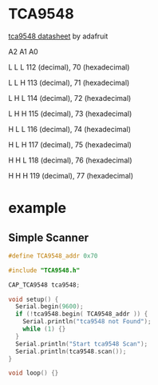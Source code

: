 # TCA9548

[tca9548 datasheet](https://cdn-shop.adafruit.com/datasheets/tca9548a.pdf) by adafruit


A2 A1 A0

L  L  L     112 (decimal), 70 (hexadecimal)

L  L  H     113 (decimal), 71 (hexadecimal)

L  H  L     114 (decimal), 72 (hexadecimal)

L  H  H     115 (decimal), 73 (hexadecimal)

H  L  L     116 (decimal), 74 (hexadecimal)

H  L  H     117 (decimal), 75 (hexadecimal)

H  H  L     118 (decimal), 76 (hexadecimal)

H  H  H     119 (decimal), 77 (hexadecimal)

# example

## Simple Scanner

```cpp
#define TCA9548_addr 0x70

#include "TCA9548.h"

CAP_TCA9548 tca9548;

void setup() {
  Serial.begin(9600);
  if (!tca9548.begin( TCA9548_addr )) {
    Serial.println("tca9548 not Found");
    while (1) {}
  }
  Serial.println("Start tca9548 Scan");
  Serial.println(tca9548.scan());
}

void loop() {}
```
